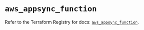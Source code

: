 # `aws_appsync_function`

Refer to the Terraform Registry for docs: [`aws_appsync_function`](https://registry.terraform.io/providers/hashicorp/aws/5.57.0/docs/resources/appsync_function).
